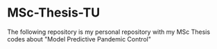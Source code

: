 # MSc-Thesis-TU
The following repository is my personal repository with my MSc Thesis codes about "Model Predictive Pandemic Control"
